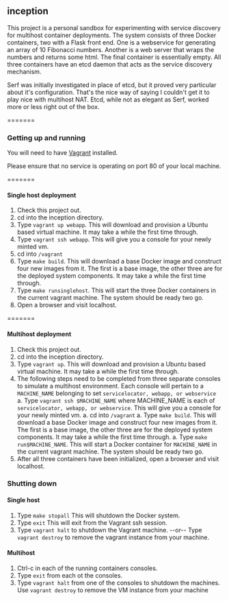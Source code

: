 ## inception

This project is a personal sandbox for experimenting with service discovery for multihost container deployments. The system consists of three Docker containers, two with a Flask front end. One is a webservice for generating an array of 10 Fibonacci numbers. Another is a web server that wraps the numbers and returns some html. The final container is essentially empty. All three containers have an etcd daemon that acts as the service discovery mechanism.

Serf was initially investigated in place of etcd, but it proved very particular about it's configuration. That's the nice way of saying I couldn't get it to play nice with multihost NAT. Etcd, while not as elegant as Serf, worked more or less right out of the box.

=======

### Getting up and running

You will need to have [Vagrant](http://www.vagrantup.com) installed. 

Please ensure that no service is operating on port 80 of your local machine.

=======
#### Single host deployment

 1. Check this project out.
 1. cd into the inception directory.
 1. Type `vagrant up webapp`. This will download and provision a Ubuntu based virtual machine. It may take a while the first time through.
 1. Type `vagrant ssh webapp`. This will give you a console for your newly minted vm.
 1. cd into `/vagrant`
 1. Type `make build`. This will download a base Docker image and construct four new images from it. The first is a base image, the other three are for the deployed system components. It may take a while the first time through.
 1. Type `make runsinglehost`. This will start the three Docker containers in the current vagrant machine. The system should be ready two go.
 1. Open a browser and visit localhost.

=======
#### Multihost deployment

 1. Check this project out.
 1. cd into the inception directory.
 1. Type `vagrant up`. This will download and provision a Ubuntu based virtual machine. It may take a while the first time through.
 1. The following steps need to be completed from three separate consoles to simulate a multihost environment. Each console will pertain to a `MACHINE_NAME` belonging to set `servicelocator, webapp, or webservice`
   a. Type `vagrant ssh $MACHINE_NAME` where MACHINE_NAME is each of `servicelocator, webapp, or webservice`. This will give you a console for your newly minted vm.
   a. cd into `/vagrant`
   a. Type `make build`. This will download a base Docker image and construct four new images from it. The first is a base image, the other three are for the deployed system components. It may take a while the first time through.
   a. Type `make run$MACHINE_NAME`. This will start a Docker container for `MACHINE_NAME` in the current vagrant machine. The system should be ready two go.
 1. After all three containers have been initialized, open a browser and visit localhost.


### Shutting down

#### Single host

 1. Type `make stopall` This will shutdown the Docker system.
 1. Type `exit` This will exit from the Vagrant ssh session.
 1. Type `vagrant halt` to shutdown the Vagrant machine. --or-- Type `vagrant destroy` to remove the vagrant instance from your machine.

#### Multihost

 1. Ctrl-c in each of the running containers consoles.
 1. Type `exit` from each ot the consoles.
 1. Type `vagrant halt` from one of the consoles to shutdown the machines. Use `vagrant destroy` to remove the VM instance from your machine 
 
 
